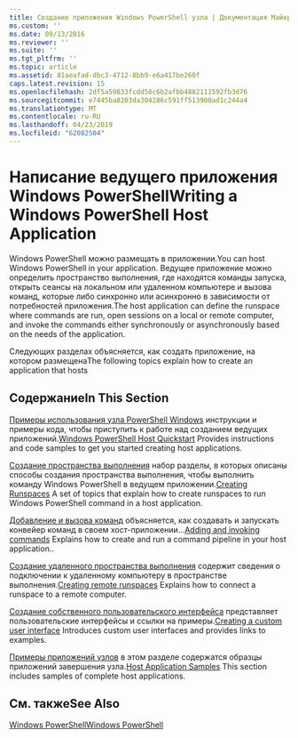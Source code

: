 ```yaml
---
title: Создание приложения Windows PowerShell узла | Документация Майкрософт
ms.custom: ''
ms.date: 09/13/2016
ms.reviewer: ''
ms.suite: ''
ms.tgt_pltfrm: ''
ms.topic: article
ms.assetid: 81aeafad-dbc3-4712-8bb9-e6a417be260f
caps.latest.revision: 15
ms.openlocfilehash: 2df5a59833fcdd58c6b2afbb4882111592fb3d76
ms.sourcegitcommit: e7445ba8203da304286c591ff513900ad1c244a4
ms.translationtype: MT
ms.contentlocale: ru-RU
ms.lasthandoff: 04/23/2019
ms.locfileid: "62082504"
---
```

# <a name="writing-a-windows-powershell-host-application"></a><span data-ttu-id="23e64-102">Написание ведущего приложения Windows PowerShell</span><span class="sxs-lookup"><span data-stu-id="23e64-102">Writing a Windows PowerShell Host Application</span></span>

<span data-ttu-id="23e64-103">Windows PowerShell можно размещать в приложении.</span><span class="sxs-lookup"><span data-stu-id="23e64-103">You can host Windows PowerShell in your application.</span></span> <span data-ttu-id="23e64-104">Ведущее приложение можно определить пространство выполнения, где находятся команды запуска, открыть сеансы на локальном или удаленном компьютере и вызова команд, которые либо синхронно или асинхронно в зависимости от потребностей приложения.</span><span class="sxs-lookup"><span data-stu-id="23e64-104">The host application can define the runspace where commands are run, open sessions on a local or remote computer, and invoke the commands either synchronously or asynchronously based on the needs of the application.</span></span>

<span data-ttu-id="23e64-105">Следующих разделах объясняется, как создать приложение, на котором размещена</span><span class="sxs-lookup"><span data-stu-id="23e64-105">The following topics explain how to create an application that hosts</span></span>

## <a name="in-this-section"></a><span data-ttu-id="23e64-106">Содержание</span><span class="sxs-lookup"><span data-stu-id="23e64-106">In This Section</span></span>

<span data-ttu-id="23e64-107">[Примеры использования узла PowerShell Windows](./windows-powershell-host-quickstart.md) инструкции и примеры кода, чтобы приступить к работе над созданием ведущих приложений.</span><span class="sxs-lookup"><span data-stu-id="23e64-107">[Windows PowerShell Host Quickstart](./windows-powershell-host-quickstart.md) Provides instructions and code samples to get you started creating host applications.</span></span>

<span data-ttu-id="23e64-108">[Создание пространства выполнения](./creating-runspaces.md) набор разделы, в которых описаны способы создания пространства выполнения, чтобы выполнить команду Windows PowerShell в ведущем приложении.</span><span class="sxs-lookup"><span data-stu-id="23e64-108">[Creating Runspaces](./creating-runspaces.md) A set of topics that explain how to create runspaces to run Windows PowerShell command in a host application.</span></span>

<span data-ttu-id="23e64-109">[Добавление и вызова команд](./adding-and-invoking-commands.md) объясняется, как создавать и запускать конвейер команд в своем хост-приложении...</span><span class="sxs-lookup"><span data-stu-id="23e64-109">[Adding and invoking commands](./adding-and-invoking-commands.md) Explains how to create and run a command pipeline in your host application..</span></span>

<span data-ttu-id="23e64-110">[Создание удаленного пространства выполнения](./creating-remote-runspaces.md) содержит сведения о подключении к удаленному компьютеру в пространстве выполнения.</span><span class="sxs-lookup"><span data-stu-id="23e64-110">[Creating remote runspaces](./creating-remote-runspaces.md) Explains how to connect a runspace to a remote computer.</span></span>

<span data-ttu-id="23e64-111">[Создание собственного пользовательского интерфейса](./creating-a-custom-user-interface.md) представляет пользовательские интерфейсы и ссылки на примеры.</span><span class="sxs-lookup"><span data-stu-id="23e64-111">[Creating a custom user interface](./creating-a-custom-user-interface.md) Introduces custom user interfaces and provides links to examples.</span></span>

<span data-ttu-id="23e64-112">[Примеры приложений узлов](./host-application-samples.md) в этом разделе содержатся образцы приложений завершения узла.</span><span class="sxs-lookup"><span data-stu-id="23e64-112">[Host Application Samples](./host-application-samples.md) This section includes samples of complete host applications.</span></span>

## <a name="see-also"></a><span data-ttu-id="23e64-113">См. также</span><span class="sxs-lookup"><span data-stu-id="23e64-113">See Also</span></span>

[<span data-ttu-id="23e64-114">Windows PowerShell</span><span class="sxs-lookup"><span data-stu-id="23e64-114">Windows PowerShell</span></span>](http://msdn.microsoft.com/en-us/b41a2af3-aec1-402d-8e18-c2c26be461ff)
